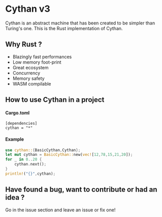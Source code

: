 # Cythan v3
 Cythan is an abstract machine that has been created to be simpler than Turing's one.
 This is the Rust implementation of Cythan.

## Why Rust ?
 - Blazingly fast performances 
 - Low memory foot-print
 - Great ecosystem
 - Concurrency
 - Memory safety
 - WASM compilable

## How to use Cythan in a project

#### Cargo.toml
```
[dependencies]
cythan = "*"
```

#### Example
```rust
use cythan::{BasicCythan,Cythan};
let mut cythan = BasicCythan::new(vec![12,78,15,21,20]);
for _ in 0..20 {
    cythan.next();
}
println!("{}",cythan);
```
## Have found a bug, want to contribute or had an idea ?
Go in the issue section and leave an issue or fix one!
